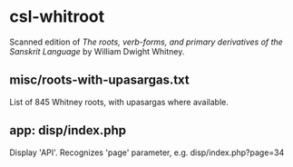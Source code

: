 # csl-whitroot
Scanned edition of *The roots, verb-forms, and primary derivatives of the Sanskrit Language* by William Dwight Whitney.


## misc/roots-with-upasargas.txt
List of 845 Whitney roots, with upasargas where available.

## app: disp/index.php
Display 'API'.  Recognizes 'page' parameter, e.g.
disp/index.php?page=34
